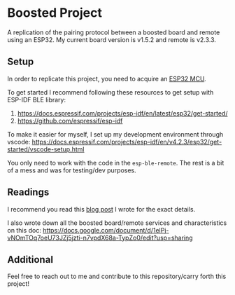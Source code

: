 # Boosted Project

A replication of the pairing protocol between a boosted board and remote using an ESP32. My current board version is v1.5.2 and remote is v2.3.3.

## Setup

In order to replicate this project, you need to acquire an [ESP32 MCU](https://www.espressif.com/en/products/socs/esp32).

To get started I recommend following these resources to get setup with ESP-IDF BLE library:
1. https://docs.espressif.com/projects/esp-idf/en/latest/esp32/get-started/
2. https://github.com/espressif/esp-idf

To make it easier for myself, I set up my development environment through vscode:
https://docs.espressif.com/projects/esp-idf/en/v4.2.3/esp32/get-started/vscode-setup.html

You only need to work with the code in the `esp-ble-remote`. The rest is a bit of a mess and was for testing/dev purposes.

## Readings

I recommend you read this [blog post](https://medium.com/@johnathanchiu1065/side-project-series-reverse-engineering-the-boosted-board-remote-ceda4c30a74a) I wrote for the exact details.

I also wrote down all the boosted board/remote services and characteristics on this doc: https://docs.google.com/document/d/1elPj-vNOmTOq7oeU73JZj5jzti-n7vpdX68a-TypZo0/edit?usp=sharing

## Additional

Feel free to reach out to me and contribute to this repository/carry forth this project!



